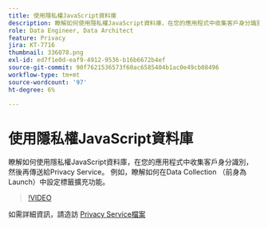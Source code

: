 ```yaml
---
title: 使用隱私權JavaScript資料庫
description: 瞭解如何使用隱私權JavaScript資料庫，在您的應用程式中收集客戶身分識別，然後再傳送給Privacy Service。 例如，瞭解如何在Data Collection （前身為Launch）中設定標籤擴充功能。
role: Data Engineer, Data Architect
feature: Privacy
jira: KT-7716
thumbnail: 336078.png
exl-id: ed7f1e0d-eaf9-4912-9536-b16b6672b4ef
source-git-commit: 90f7621536573f60ac6585404b1ac0e49cb08496
workflow-type: tm+mt
source-wordcount: '97'
ht-degree: 6%

---
```



# 使用隱私權JavaScript資料庫

瞭解如何使用隱私權JavaScript資料庫，在您的應用程式中收集客戶身分識別，然後再傳送給Privacy Service。 例如，瞭解如何在Data Collection （前身為Launch）中設定標籤擴充功能。

>[!VIDEO](https://video.tv.adobe.com/v/336078?quality=12&learn=on)

如需詳細資訊，請造訪 [Privacy Service檔案](https://experienceleague.adobe.com/docs/experience-platform/privacy/home.html?lang=zh-Hant)
